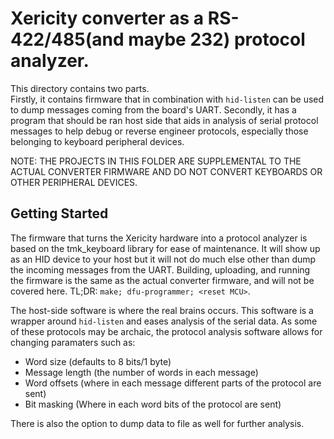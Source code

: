 Xericity converter as a RS-422/485(and maybe 232) protocol analyzer.
====================================================================

This directory contains two parts.  
Firstly, it contains firmware that in combination with `hid-listen` can be used to dump messages coming from the board's UART. 
Secondly, it has a program that should be ran host side that aids in analysis of serial protocol messages to help debug or reverse engineer protocols, especially those belonging to keyboard peripheral devices.

NOTE: THE PROJECTS IN THIS FOLDER ARE SUPPLEMENTAL TO THE ACTUAL CONVERTER FIRMWARE AND DO NOT CONVERT KEYBOARDS OR OTHER PERIPHERAL DEVICES.


Getting Started
---------------

The firmware that turns the Xericity hardware into a protocol analyzer is based on the tmk_keyboard library for ease of maintenance. It will show up as an HID device to your host but it will not do much else other than dump the incoming messages from the UART. Building, uploading, and running the firmware is the same as the actual converter firmware, and will not be covered here. TL;DR: `make; dfu-programmer; <reset MCU>`.

The host-side software is where the real brains occurs. This software is a wrapper around `hid-listen` and eases analysis of the serial data. As some of these protocols may be archaic, the protocol analysis software allows for changing paramaters such as:
* Word size (defaults to 8 bits/1 byte)
* Message length (the number of words in each message)
* Word offsets (where in each message different parts of the protocol are sent)
* Bit masking (Where in each word bits of the protocol are sent)

There is also the option to dump data to file as well for further analysis.

